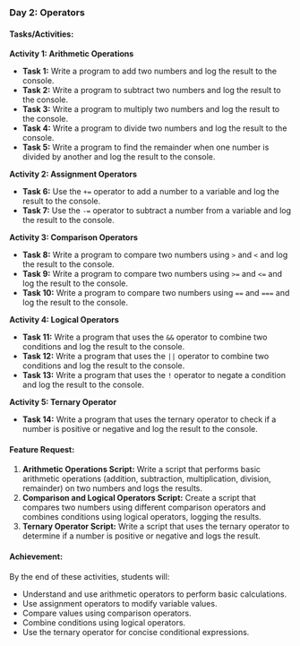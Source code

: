 ### Day 2: Operators

#### Tasks/Activities:

**Activity 1: Arithmetic Operations**
* **Task 1:** Write a program to add two numbers and log the result to the console.
* **Task 2:** Write a program to subtract two numbers and log the result to the console.
* **Task 3:** Write a program to multiply two numbers and log the result to the console.
* **Task 4:** Write a program to divide two numbers and log the result to the console.
* **Task 5:** Write a program to find the remainder when one number is divided by another and log the result to the console.

**Activity 2: Assignment Operators**
* **Task 6:** Use the `+=` operator to add a number to a variable and log the result to the console.
* **Task 7:** Use the `-=` operator to subtract a number from a variable and log the result to the console.

**Activity 3: Comparison Operators**
* **Task 8:** Write a program to compare two numbers using `>` and `<` and log the result to the console.
* **Task 9:** Write a program to compare two numbers using `>=` and `<=` and log the result to the console.
* **Task 10:** Write a program to compare two numbers using `==` and `===` and log the result to the console.

**Activity 4: Logical Operators**
* **Task 11:** Write a program that uses the `&&` operator to combine two conditions and log the result to the console.
* **Task 12:** Write a program that uses the `||` operator to combine two conditions and log the result to the console.
* **Task 13:** Write a program that uses the `!` operator to negate a condition and log the result to the console.

**Activity 5: Ternary Operator**
* **Task 14:** Write a program that uses the ternary operator to check if a number is positive or negative and log the result to the console.

#### Feature Request:
1. **Arithmetic Operations Script:** Write a script that performs basic arithmetic operations (addition, subtraction, multiplication, division, remainder) on two numbers and logs the results.
2. **Comparison and Logical Operators Script:** Create a script that compares two numbers using different comparison operators and combines conditions using logical operators, logging the results.
3. **Ternary Operator Script:** Write a script that uses the ternary operator to determine if a number is positive or negative and logs the result.

#### Achievement:
By the end of these activities, students will:
* Understand and use arithmetic operators to perform basic calculations.
* Use assignment operators to modify variable values.
* Compare values using comparison operators.
* Combine conditions using logical operators.
* Use the ternary operator for concise conditional expressions.

